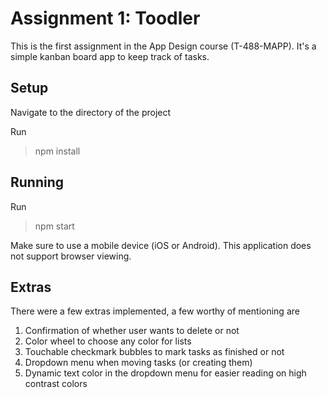 # Assignment 1: Toodler

This is the first assignment in the App Design course (T-488-MAPP).
It's a simple kanban board app to keep track of tasks.

## Setup

Navigate to the directory of the project

Run

> npm install

## Running

Run

> npm start

Make sure to use a mobile device (iOS or Android). This application does not support browser viewing.

## Extras

There were a few extras implemented, a few worthy of mentioning are

1. Confirmation of whether user wants to delete or not
2. Color wheel to choose any color for lists
3. Touchable checkmark bubbles to mark tasks as finished or not
4. Dropdown menu when moving tasks (or creating them)
5. Dynamic text color in the dropdown menu for easier reading on high contrast colors
